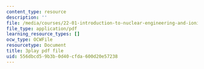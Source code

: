 ```yaml
---
content_type: resource
description: ''
file: /media/courses/22-01-introduction-to-nuclear-engineering-and-ionizing-radiation-fall-2016/556dbcd59b3b0d40cfda600d20e57238_HSm76SpZl7o.pdf
file_type: application/pdf
learning_resource_types: []
ocw_type: OCWFile
resourcetype: Document
title: 3play pdf file
uid: 556dbcd5-9b3b-0d40-cfda-600d20e57238
---
```

